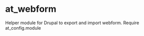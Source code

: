 at_webform
==========

Helper module for Drupal to export and import webform. Require at_config.module

